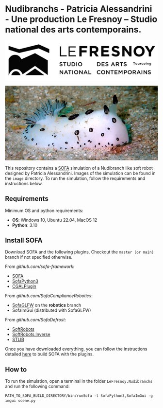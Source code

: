 # Nudibranchs - Patricia Alessandrini - Une production Le Fresnoy – Studio national des arts contemporains.
![](image/logo-fresnoy-noir_fond-transparent.png)

![](image/nudibranch.jpg)

This repository contains a [SOFA](https://github.com/sofa-framework/sofa) simulation of a Nudibranch like soft robot designed by Patricia Alessandrini. 
Images of the simulation can be found in the `image` directory. To run the simulation, follow the requirements and instructions below. 

## Requirements

Minimum OS and python requirements:
- **OS**: Windows 10, Ubuntu 22.04, MacOS 12
- **Python**: 3.10

## Install SOFA 

Download SOFA and the following plugins. Checkout the `master (or main)` branch if not specified otherwise. 

From _github.com/sofa-framework_:
- [SOFA](https://github.com/sofa-framework/sofa) 
- [SofaPython3](https://github.com/sofa-framework/SofaPython3) 
- [CGALPlugin](https://github.com/sofa-framework/CGALPlugin)
  
From _github.com/SofaComplianceRobotics_:
- [SofaGLFW](https://github.com/SofaComplianceRobotics/SofaGLFW/tree/robotics) on the **robotics** branch
- SofaImGui (distributed with SofaGLFW)

From _github.com/SofaDefrost_:
- [SoftRobots](https://github.com/SofaDefrost/SoftRobots) 
- [SoftRobots.Inverse](https://github.com/SofaDefrost/SoftRobots.Inverse)
- [STLIB](https://github.com/SofaDefrost/STLIB) 
 
Once you have downloaded everything, you can follow the instructions detailed [here](https://www.sofa-framework.org/download) to build SOFA with the plugins.

## How to

To run the simulation, open a terminal in the folder `LeFresnoy.Nudibranchs` and run the following command:
```console
PATH_TO_SOFA_BUILD_DIRECTORY/bin/runSofa -l SofaPython3,SofaImGui -g imgui scene.py
```
